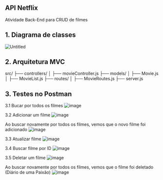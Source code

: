 ## API Netflix

Atividade Back-End para CRUD de filmes

## 1. Diagrama de classes

![Untitled](https://github.com/user-attachments/assets/44bac4fc-85dd-4c1f-ba4a-5b62f4ea3641)

## 2. Arquitetura MVC

src/
├── controllers/
│   ├── movieController.js
├── models/
│   ├── Movie.js
│   ├── MovieList.js
├── routes/
│   ├── MovieRoutes.js
├── server.js

## 3. Testes no Postman

3.1 Bucar por todos os filmes
![image](https://github.com/user-attachments/assets/ac299564-f68c-4fd3-816a-ba8d69e274c1)

3.2 Adicionar um filme
![image](https://github.com/user-attachments/assets/1ae0fd50-a663-4692-b7c3-298d656c7507)

Ao buscar novamente por todos os filmes, vemos que o novo filme foi adicionado
![image](https://github.com/user-attachments/assets/46715c4a-4e44-4e02-a248-cdb96a17c949)

3.3 Atualizar filme
![image](https://github.com/user-attachments/assets/eb60e329-f00e-47a9-9151-b9c26b87ebed)

3.4 Buscar filme por ID
![image](https://github.com/user-attachments/assets/0107a705-070f-4e9b-ba4e-08b1579c61df)

3.5 Deletar um filme
![image](https://github.com/user-attachments/assets/f5d1ce29-7c8e-49ed-b293-cd10c149c5bc)

Ao buscar novamente por todos os filmes, vemos que o filme foi deletado (Diário de uma Paixão)
![image](https://github.com/user-attachments/assets/75ecf87c-4510-4b05-92f3-61fb121cb752)
